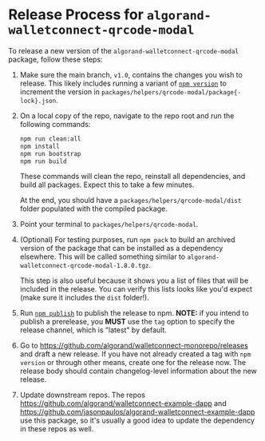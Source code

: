 # Release Process for `algorand-walletconnect-qrcode-modal`

To release a new version of the `algorand-walletconnect-qrcode-modal` package, follow these steps:

1. Make sure the main branch, `v1.0`, contains the changes you wish to release. This likely includes running a variant of [`npm version`](https://docs.npmjs.com/cli/v8/commands/npm-version) to increment the version in `packages/helpers/qrcode-modal/package{-lock}.json`.

2. On a local copy of the repo, navigate to the repo root and run the following commands:
    
    ```bash
    npm run clean:all
    npm install
    npm run bootstrap
    npm run build
    ```

    These commands will clean the repo, reinstall all dependencies, and build all packages. Expect this to take a few minutes.

    At the end, you should have a `packages/helpers/qrcode-modal/dist` folder populated with the compiled package.

3. Point your terminal to `packages/helpers/qrcode-modal`.

4. (Optional) For testing purposes, run `npm pack` to build an archived version of the package that can be installed as a dependency elsewhere. This will be called something similar to `algorand-walletconnect-qrcode-modal-1.8.0.tgz`.
   
   This step is also useful because it shows you a list of files that will be included in the release. You can verify this lists looks like you'd expect (make sure it includes the `dist` folder!).

5. Run [`npm publish`](https://docs.npmjs.com/cli/v8/commands/npm-publish) to publish the release to npm. **NOTE:** if you intend to publish a prerelease, you **MUST** use the `tag` option to specify the release channel, which is "latest" by default.

6. Go to https://github.com/algorand/walletconnect-monorepo/releases and draft a new release. If you have not already created a tag with `npm version` or through other means, create one for the release now. The release body should contain changelog-level information about the new release.

7. Update downstream repos. The repos https://github.com/algorand/walletconnect-example-dapp and https://github.com/jasonpaulos/algorand-walletconnect-example-dapp use this package, so it's usually a good idea to update the dependency in these repos as well.
